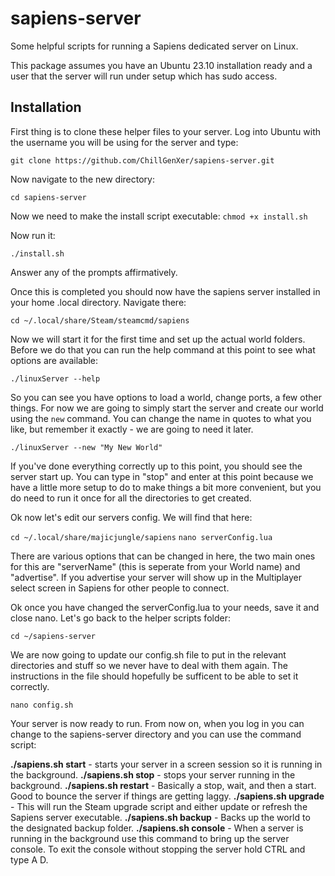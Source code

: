 # sapiens-server
Some helpful scripts for running a Sapiens dedicated server on Linux.

This package assumes you have an Ubuntu 23.10 installation ready and a user that the server will run under setup which has sudo access.  

## Installation

First thing is to clone these helper files to your server.  Log into Ubuntu with the username you will be using for the server and type:

``git clone https://github.com/ChillGenXer/sapiens-server.git``

Now navigate to the new directory:

``cd sapiens-server``

Now we need to make the install script executable:
``chmod +x install.sh``

Now run it:

``./install.sh``

Answer any of the prompts affirmatively.

Once this is completed you should now have the sapiens server installed in your home .local directory. Navigate there:

``cd ~/.local/share/Steam/steamcmd/sapiens``

Now we will start it for the first time and set up the actual world folders.  Before we do that you can run the help command at this point to see what options are available:

``./linuxServer --help``

So you can see you have options to load a world, change ports, a few other things.  For now we are going to simply start the server and create our world using the ``new`` command.  You can change the name in quotes to what you like, but remember it exactly - we are going to need it later.

``./linuxServer --new "My New World"``

If you've done everything correctly up to this point, you should see the server start up.  You can type in "stop" and enter at this point because we have a little more setup to do to make things a bit more convenient, but you do need to run it once for all the directories to get created.

Ok now let's edit our servers config.  We will find that here:

``cd ~/.local/share/majicjungle/sapiens``
``nano serverConfig.lua``

There are various options that can be changed in here, the two main ones for this are "serverName" (this is seperate from your World name) and "advertise".  If you advertise your server will show up in the Multiplayer select screen in Sapiens for other people to connect.

Ok once you have changed the serverConfig.lua to your needs, save it and close nano. Let's go back to the helper scripts folder:

``cd ~/sapiens-server``

We are now going to update our config.sh file to put in the relevant directories and stuff so we never have to deal with them again.  The instructions in the file should hopefully be sufficent to be able to set it correctly.

``nano config.sh``

Your server is now ready to run.  From now on, when you log in you can change to the sapiens-server directory and you can use the command script:


**./sapiens.sh start** - starts your server in a screen session so it is running in the background.
**./sapiens.sh stop** - stops your server running in the background.
**./sapiens.sh restart** - Basically a stop, wait, and then a start.  Good to bounce the server if things are getting laggy.
**./sapiens.sh upgrade** - This will run the Steam upgrade script and either update or refresh the Sapiens server executable.
**./sapiens.sh backup** - Backs up the world to the designated backup folder.
**./sapiens.sh console** - When a server is running in the background use this command to bring up the server console.  To exit the console without stopping the server hold CTRL and type A D.

